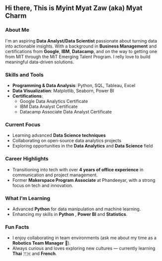 ## Hi there, This is Myint Myat Zaw (aka) Myat Charm


### About Me


I'm an aspiring **Data Analyst/Data Scientist** passionate about turning data into actionable insights. 
With a background in **Business Management** and certifications from **Google**, **IBM**, **Datacamp**, 
and on the way to getting one from MIT through the MiT Emerging Talent Program. 
I relly love to build meaningful data-driven solutions.


### Skills and Tools


- **Programming & Data Analysis**: Python, SQL, Tableau, Excel
- **Data Visualization**: Matplotlib, Seaborn, Power BI
- **Certifications**:
  - Google Data Analytics Certificate
  - IBM Data Analyst Certificate
  - Datacamp Associate Data Analyst Certificate


### Current Focus


- Learning advanced **Data Science techniques**
- Collaborating on open-source data analytics projects
- Exploring opportunities in the **Data Analytics** and **Data Science** field


### Career Highlights


- Transitioning into tech with over **4 years of office experience**
  in communication and project management.
- Former **Makerspace Program Associate** at Phandeeyar,
  with a strong focus on tech and innovation.


### What I’m Learning


- Advanced **Python** for data manipulation and machine learning.
- Enhancing my skills in **Python** , **Power BI** and **Statistics**.


### Fun Facts


- I enjoy collaborating in team environments
  (ask me about my time as a **Robotics Team Manager** 🤖).
- Always curious and loves exploring new cultures —
  currently learning **Thai** 🇹🇭 and **French**.
